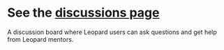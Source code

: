 # See the [discussions page](https://github.com/leopard-js/leopard-mentors/discussions)
A discussion board where Leopard users can ask questions and get help from Leopard mentors.
